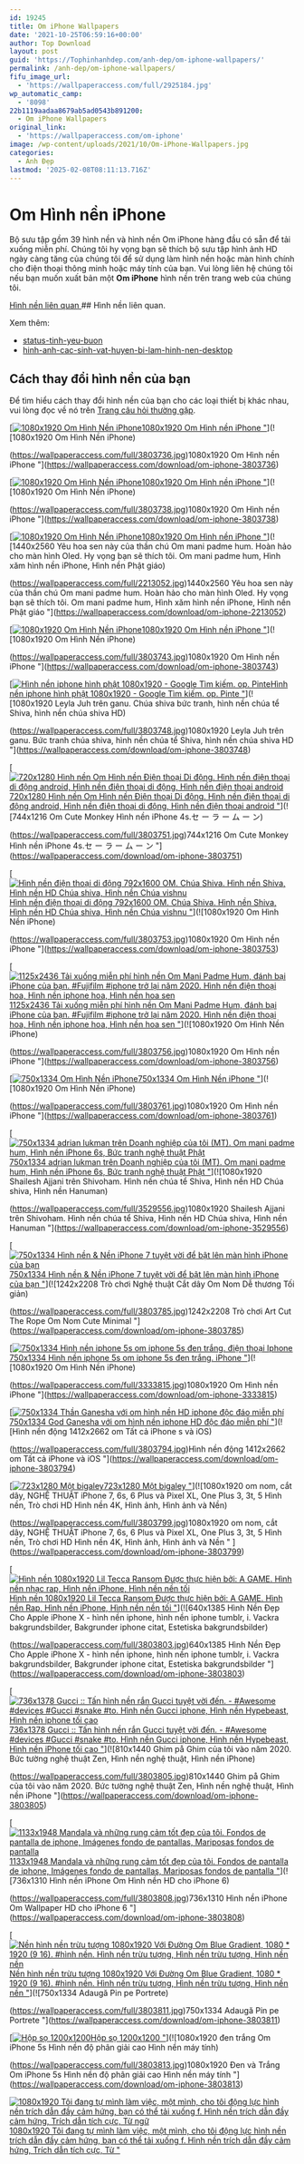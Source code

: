 ```yaml
---
id: 19245
title: Om iPhone Wallpapers
date: '2021-10-25T06:59:16+00:00'
author: Top Download
layout: post
guid: 'https://Tophinhanhdep.com/anh-dep/om-iphone-wallpapers/'
permalink: /anh-dep/om-iphone-wallpapers/
fifu_image_url:
  - 'https://wallpaperaccess.com/full/2925184.jpg'
wp_automatic_camp:
  - '8098'
22b1119aadaa8679ab5ad0543b891200:
  - Om iPhone Wallpapers
original_link:
  - 'https://wallpaperaccess.com/om-iphone'
image: /wp-content/uploads/2021/10/Om-iPhone-Wallpapers.jpg
categories:
  - Ảnh Đẹp
lastmod: '2025-02-08T08:11:13.716Z'
---
```

# Om Hình nền iPhone

Bộ sưu tập gồm 39 hình nền và hình nền Om iPhone hàng đầu có sẵn để tải xuống miễn phí. Chúng tôi hy vọng bạn sẽ thích bộ sưu tập hình ảnh HD ngày càng tăng của chúng tôi để sử dụng làm hình nền hoặc màn hình chính cho điện thoại thông minh hoặc máy tính của bạn. Vui lòng liên hệ chúng tôi nếu bạn muốn xuất bản một **Om iPhone** hình nền trên trang web của chúng tôi.

[Hình nền liên quan ](#related) ## Hình nền liên quan.

   
 Xem thêm:

   
- [status-tinh-yeu-buon](https://tophinhanhdep.com/anh-tinh-yeu/status-tinh-yeu-buon/)
- [hinh-anh-cac-sinh-vat-huyen-bi-lam-hinh-nen-desktop](https://tophinhanhdep.com/hinh-nen-dep/hinh-anh-cac-sinh-vat-huyen-bi-lam-hinh-nen-desktop/)

## Cách thay đổi hình nền của bạn

Để tìm hiểu cách thay đổi hình nền của bạn cho các loại thiết bị khác nhau, vui lòng đọc về nó trên [Trang câu hỏi thường gặp](https://tophinhanhdep.com/faq/).

  
[[![1080x1920 Om Hình Nền iPhone](https://wallpaperaccess.com/full/2925184.jpg)1080x1920 Om Hình nền iPhone "](https://wallpaperaccess.com/download/om-iphone-2925184)](![1080x1920 Om Hình Nền iPhone)

(https://wallpaperaccess.com/full/3803736.jpg)1080x1920 Om Hình nền iPhone "](https://wallpaperaccess.com/download/om-iphone-3803736)

[[![1080x1920 Om Hình Nền iPhone](https://wallpaperaccess.com/full/3803737.jpg)1080x1920 Om Hình nền iPhone "](https://wallpaperaccess.com/download/om-iphone-3803737)](![1080x1920 Om Hình Nền iPhone)

(https://wallpaperaccess.com/full/3803738.jpg)1080x1920 Om Hình nền iPhone "](https://wallpaperaccess.com/download/om-iphone-3803738)

[[![1080x1920 Om Hình Nền iPhone](https://wallpaperaccess.com/full/3803739.jpg)1080x1920 Om Hình nền iPhone "](https://wallpaperaccess.com/download/om-iphone-3803739)](![1440x2560 Yêu hoa sen này của thần chú Om mani padme hum.  Hoàn hảo cho màn hình Oled.  Hy vọng bạn sẽ thích tôi.  Om mani padme hum, Hình xăm hình nền iPhone, Hình nền Phật giáo)

(https://wallpaperaccess.com/full/2213052.jpg)1440x2560 Yêu hoa sen này của thần chú Om mani padme hum. Hoàn hảo cho màn hình Oled. Hy vọng bạn sẽ thích tôi. Om mani padme hum, Hình xăm hình nền iPhone, Hình nền Phật giáo "](https://wallpaperaccess.com/download/om-iphone-2213052)

[[![1080x1920 Om Hình Nền iPhone](https://wallpaperaccess.com/full/3803742.jpg)1080x1920 Om Hình nền iPhone "](https://wallpaperaccess.com/download/om-iphone-3803742)](![1080x1920 Om Hình Nền iPhone)

(https://wallpaperaccess.com/full/3803743.jpg)1080x1920 Om Hình nền iPhone "](https://wallpaperaccess.com/download/om-iphone-3803743)

[[![Hình nền iphone hình phật 1080x1920 - Google Tìm kiếm.  op.  Pinte](https://wallpaperaccess.com/full/621843.jpg)Hình nền iphone hình phật 1080x1920 - Google Tìm kiếm. op. Pinte "](https://wallpaperaccess.com/download/om-iphone-621843)](![1080x1920 Leyla Juh trên ganu.  Chúa shiva bức tranh, hình nền chúa tể Shiva, hình nền chúa shiva HD)

(https://wallpaperaccess.com/full/3803748.jpg)1080x1920 Leyla Juh trên ganu. Bức tranh chúa shiva, hình nền chúa tể Shiva, hình nền chúa shiva HD "](https://wallpaperaccess.com/download/om-iphone-3803748)

[[![720x1280 Hình nền Om Hình nền Điện thoại Di động.  Hình nền điện thoại di động android, Hình nền điện thoại di động, Hình nền điện thoại android](https://wallpaperaccess.com/full/3803750.jpg)720x1280 Hình nền Om Hình nền Điện thoại Di động. Hình nền điện thoại di động android, Hình nền điện thoại di động, Hình nền điện thoại android "](https://wallpaperaccess.com/download/om-iphone-3803750)](![744x1216 Om Cute Monkey Hình nền iPhone 4s.セ ー ラ ー ム ー ン)

(https://wallpaperaccess.com/full/3803751.jpg)744x1216 Om Cute Monkey Hình nền iPhone 4s.セ ー ラ ー ム ー ン "](https://wallpaperaccess.com/download/om-iphone-3803751)

[[![Hình nền điện thoại di động 792x1600 OM.  Chúa Shiva.  Hình nền Shiva, Hình nền HD Chúa shiva, Hình nền Chúa vishnu](https://wallpaperaccess.com/full/3803752.jpg)Hình nền điện thoại di động 792x1600 OM. Chúa Shiva. Hình nền Shiva, Hình nền HD Chúa shiva, Hình nền Chúa vishnu "](https://wallpaperaccess.com/download/om-iphone-3803752)](![1080x1920 Om Hình Nền iPhone)

(https://wallpaperaccess.com/full/3803753.jpg)1080x1920 Om Hình nền iPhone "](https://wallpaperaccess.com/download/om-iphone-3803753)

[[![1125x2436 Tải xuống miễn phí hình nền Om Mani Padme Hum, đánh bại iPhone của bạn.  #Fujifilm #iphone trở lại năm 2020. Hình nền điện thoại hoa, Hình nền iphone hoa, Hình nền hoa sen](https://wallpaperaccess.com/full/3803754.jpg)1125x2436 Tải xuống miễn phí hình nền Om Mani Padme Hum, đánh bại iPhone của bạn. #Fujifilm #iphone trở lại năm 2020. Hình nền điện thoại hoa, Hình nền iphone hoa, Hình nền hoa sen "](https://wallpaperaccess.com/download/om-iphone-3803754)](![1080x1920 Om Hình Nền iPhone)

(https://wallpaperaccess.com/full/3803756.jpg)1080x1920 Om Hình nền iPhone "](https://wallpaperaccess.com/download/om-iphone-3803756)

[[![750x1334 Om Hình Nền iPhone](https://wallpaperaccess.com/full/3803759.jpg)750x1334 Om Hình Nền iPhone "](https://wallpaperaccess.com/download/om-iphone-3803759)](![1080x1920 Om Hình Nền iPhone)

(https://wallpaperaccess.com/full/3803761.jpg)1080x1920 Om Hình nền iPhone "](https://wallpaperaccess.com/download/om-iphone-3803761)

[[![750x1334 adrian lukman trên Doanh nghiệp của tôi (MT).  Om mani padme hum, Hình nền iPhone 6s, Bức tranh nghệ thuật Phật](https://wallpaperaccess.com/full/646068.jpg)750x1334 adrian lukman trên Doanh nghiệp của tôi (MT). Om mani padme hum, Hình nền iPhone 6s, Bức tranh nghệ thuật Phật "](https://wallpaperaccess.com/download/om-iphone-646068)](![1080x1920 Shailesh Ajjani trên Shivoham.  Hình nền chúa tể Shiva, Hình nền HD Chúa shiva, Hình nền Hanuman)

(https://wallpaperaccess.com/full/3529556.jpg)1080x1920 Shailesh Ajjani trên Shivoham. Hình nền chúa tể Shiva, Hình nền HD Chúa shiva, Hình nền Hanuman "](https://wallpaperaccess.com/download/om-iphone-3529556)

[[![750x1334 Hình nền & Nền iPhone 7 tuyệt vời để bật lên màn hình iPhone của bạn](https://wallpaperaccess.com/full/3803767.jpg)750x1334 Hình nền &amp; Nền iPhone 7 tuyệt vời để bật lên màn hình iPhone của bạn "](https://wallpaperaccess.com/download/om-iphone-3803767)](![1242x2208 Trò chơi Nghệ thuật Cắt dây Om Nom Dễ thương Tối giản)

(https://wallpaperaccess.com/full/3803785.jpg)1242x2208 Trò chơi Art Cut The Rope Om Nom Cute Minimal "](https://wallpaperaccess.com/download/om-iphone-3803785)

[[![750x1334 Hình nền iphone 5s om iphone 5s đen trắng.  điện thoại Iphone](https://wallpaperaccess.com/full/85999.jpg)750x1334 Hình nền iphone 5s om iphone 5s đen trắng. iPhone "](https://wallpaperaccess.com/download/om-iphone-85999)](![1080x1920 Om Hình Nền iPhone)

(https://wallpaperaccess.com/full/3333815.jpg)1080x1920 Om Hình nền iPhone "](https://wallpaperaccess.com/download/om-iphone-3333815)

[[![750x1334 Thần Ganesha với om hình nền HD iphone độc ​​đáo miễn phí](https://wallpaperaccess.com/full/86008.jpg)750x1334 God Ganesha với om hình nền iphone HD độc đáo miễn phí "](https://wallpaperaccess.com/download/om-iphone-86008)](![Hình nền động 1412x2662 om Tất cả iPhone s và iOS)

(https://wallpaperaccess.com/full/3803794.jpg)Hình nền động 1412x2662 om Tất cả iPhone và iOS "](https://wallpaperaccess.com/download/om-iphone-3803794)

[[![723x1280 Một bigaley](https://wallpaperaccess.com/full/3803798.jpg)723x1280 Một bigaley "](https://wallpaperaccess.com/download/om-iphone-3803798)](![1080x1920 om nom, cắt dây, NGHỆ THUẬT iPhone 7, 6s, 6 Plus và Pixel XL, One Plus 3, 3t, 5 Hình nền, Trò chơi HD Hình nền 4K, Hình ảnh, Hình ảnh và Nền)

(https://wallpaperaccess.com/full/3803799.jpg)1080x1920 om nom, cắt dây, NGHỆ THUẬT iPhone 7, 6s, 6 Plus và Pixel XL, One Plus 3, 3t, 5 Hình nền, Trò chơi HD Hình nền 4K, Hình ảnh, Hình ảnh và Nền " ](https://wallpaperaccess.com/download/om-iphone-3803799)

[[![Hình nền 1080x1920 Lil Tecca Ransom Được thực hiện bởi: A GAME.  Hình nền nhạc rap, Hình nền iPhone, Hình nền nền tối](https://wallpaperaccess.com/full/1351365.png)Hình nền 1080x1920 Lil Tecca Ransom Được thực hiện bởi: A GAME. Hình nền Rap, Hình nền iPhone, Hình nền nền tối "](https://wallpaperaccess.com/download/om-iphone-1351365)](![640x1385 Hình Nền Đẹp Cho Apple iPhone X - hình nền iphone, hình nền iphone tumblr, i.  Vackra bakgrundsbilder, Bakgrunder iphone citat, Estetiska bakgrundsbilder)

(https://wallpaperaccess.com/full/3803803.jpg)640x1385 Hình Nền Đẹp Cho Apple iPhone X - hình nền iphone, hình nền iphone tumblr, i. Vackra bakgrundsbilder, Bakgrunder iphone citat, Estetiska bakgrundsbilder "](https://wallpaperaccess.com/download/om-iphone-3803803)

[[![736x1378 Gucci :: Tấn hình nền rắn Gucci tuyệt vời đến.  - #Awesome #devices #Gucci #snake #to.  Hình nền Gucci iphone, Hình nền Hypebeast, Hình nền iphone tối cao](https://wallpaperaccess.com/full/3803804.jpg)736x1378 Gucci :: Tấn hình nền rắn Gucci tuyệt vời đến. - #Awesome #devices #Gucci #snake #to. Hình nền Gucci iphone, Hình nền Hypebeast, Hình nền iPhone tối cao "](https://wallpaperaccess.com/download/om-iphone-3803804)](![810x1440 Ghim på Ghim của tôi vào năm 2020. Bức tường nghệ thuật Zen, Hình nền nghệ thuật, Hình nền iPhone)

(https://wallpaperaccess.com/full/3803805.jpg)810x1440 Ghim på Ghim của tôi vào năm 2020. Bức tường nghệ thuật Zen, Hình nền nghệ thuật, Hình nền iPhone "](https://wallpaperaccess.com/download/om-iphone-3803805)

[[![1133x1948 Mandala và những rung cảm tốt đẹp của tôi.  Fondos de pantalla de iphone, Imágenes fondo de pantallas, Mariposas fondos de pantalla](https://wallpaperaccess.com/full/696440.jpg)1133x1948 Mandala và những rung cảm tốt đẹp của tôi. Fondos de pantalla de iphone, Imágenes fondo de pantallas, Mariposas fondos de pantalla "](https://wallpaperaccess.com/download/om-iphone-696440)](![736x1310 Hình nền iPhone Om Hình nền HD cho iPhone 6)

(https://wallpaperaccess.com/full/3803808.jpg)736x1310 Hình nền iPhone Om Wallpaper HD cho iPhone 6 "](https://wallpaperaccess.com/download/om-iphone-3803808)

[[![Nền hình nền trừu tượng 1080x1920 Với Đường Om Blue Gradient, 1080 * 1920 (9 16).  #hình nền.  Hình nền trừu tượng, Hình nền trừu tượng, Hình nền nền](https://wallpaperaccess.com/full/3803809.jpg)Nền hình nền trừu tượng 1080x1920 Với Đường Om Blue Gradient, 1080 \* 1920 (9 16). #hình nền. Hình nền trừu tượng, Hình nền trừu tượng, Hình nền nền "](https://wallpaperaccess.com/download/om-iphone-3803809)](![750x1334 Adaugă Pin pe Portrete)

(https://wallpaperaccess.com/full/3803811.jpg)750x1334 Adaugă Pin pe Portrete "](https://wallpaperaccess.com/download/om-iphone-3803811)

[[![Hộp sọ 1200x1200](https://wallpaperaccess.com/full/3052027.jpg)Hộp sọ 1200x1200 "](https://wallpaperaccess.com/download/om-iphone-3052027)](![1080x1920 đen trắng Om iPhone 5s Hình nền độ phân giải cao Hình nền máy tính)

(https://wallpaperaccess.com/full/3803813.jpg)1080x1920 Đen và Trắng Om iPhone 5s Hình nền độ phân giải cao Hình nền máy tính "](https://wallpaperaccess.com/download/om-iphone-3803813)

[![1080x1920 Tôi đang tự mình làm việc, một mình, cho tôi động lực hình nền trích dẫn đầy cảm hứng, bạn có thể tải xuống f.  Hình nền trích dẫn đầy cảm hứng, Trích dẫn tích cực, Từ ngữ](https://wallpaperaccess.com/full/816057.jpg)1080x1920 Tôi đang tự mình làm việc, một mình, cho tôi động lực hình nền trích dẫn đầy cảm hứng, bạn có thể tải xuống f. Hình nền trích dẫn đầy cảm hứng, Trích dẫn tích cực, Từ "](https://wallpaperaccess.com/download/om-iphone-816057)
